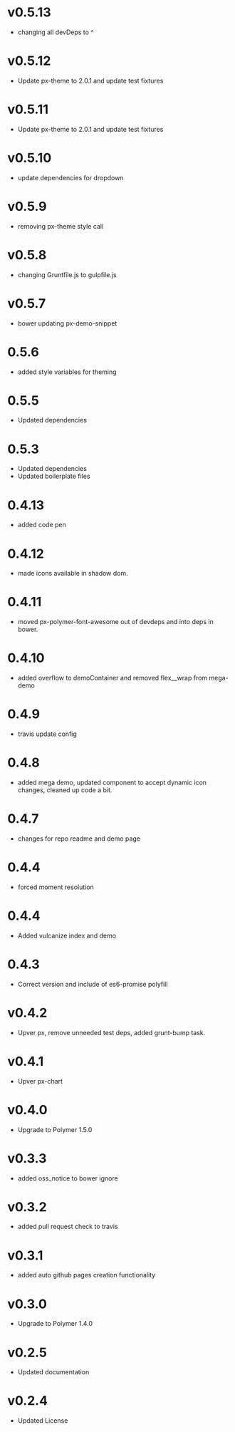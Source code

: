 v0.5.13
==================
* changing all devDeps to ^

v0.5.12
==================
* Update px-theme to 2.0.1 and update test fixtures

v0.5.11
==================
* Update px-theme to 2.0.1 and update test fixtures

v0.5.10
==================
* update dependencies for dropdown

v0.5.9
==================
* removing px-theme style call


v0.5.8
==================
* changing Gruntfile.js to gulpfile.js


v0.5.7
==================
* bower updating px-demo-snippet

0.5.6
==================
* added style variables for theming

0.5.5
==================
* Updated dependencies

0.5.3
==================
* Updated dependencies
* Updated boilerplate files

0.4.13
==================
* added code pen

0.4.12
==================
* made icons available in shadow dom.

0.4.11
==================
* moved px-polymer-font-awesome out of devdeps and into deps in bower.

0.4.10
==================
* added overflow to demoContainer and removed flex__wrap from mega-demo

0.4.9
==================
* travis update config

0.4.8
==================
* added mega demo, updated component to accept dynamic icon changes, cleaned up code a bit.

0.4.7
==================
* changes for repo readme and demo page

0.4.4
==================
* forced moment resolution

0.4.4
==================
* Added vulcanize index and demo

0.4.3
==================
* Correct version and include of es6-promise polyfill

v0.4.2
==================
* Upver px, remove unneeded test deps, added grunt-bump task.

v0.4.1
==================
* Upver px-chart

v0.4.0
==================
* Upgrade to Polymer 1.5.0

v0.3.3
==================
* added oss_notice to bower ignore

v0.3.2
==================
* added pull request check to travis

v0.3.1
==================
* added auto github pages creation functionality

v0.3.0
==================
* Upgrade to Polymer 1.4.0

v0.2.5
==================
* Updated documentation

v0.2.4
==================
* Updated License
